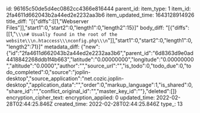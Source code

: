id: 96165c50de5d4ec0862cc4366e816444
parent_id: 
item_type: 1
item_id: 2fa4611d662043b2a44ed2e2232aa3b6
item_updated_time: 1643128914926
title_diff: "[{\"diffs\":[[1,\"Webserver Files\"]],\"start1\":0,\"start2\":0,\"length1\":0,\"length2\":15}]"
body_diff: "[{\"diffs\":[[1,\"```\\\n# Usually found in the root of the website\\\n.htaccess\\\nconfig.php\\\n```\"]],\"start1\":0,\"start2\":0,\"length1\":0,\"length2\":71}]"
metadata_diff: {"new":{"id":"2fa4611d662043b2a44ed2e2232aa3b6","parent_id":"6d8363d9e0ad4418842268ddb1f4b663","latitude":"0.00000000","longitude":"0.00000000","altitude":"0.0000","author":"","source_url":"","is_todo":0,"todo_due":0,"todo_completed":0,"source":"joplin-desktop","source_application":"net.cozic.joplin-desktop","application_data":"","order":0,"markup_language":1,"is_shared":0,"share_id":"","conflict_original_id":"","master_key_id":""},"deleted":[]}
encryption_cipher_text: 
encryption_applied: 0
updated_time: 2022-02-28T02:44:25.846Z
created_time: 2022-02-28T02:44:25.846Z
type_: 13